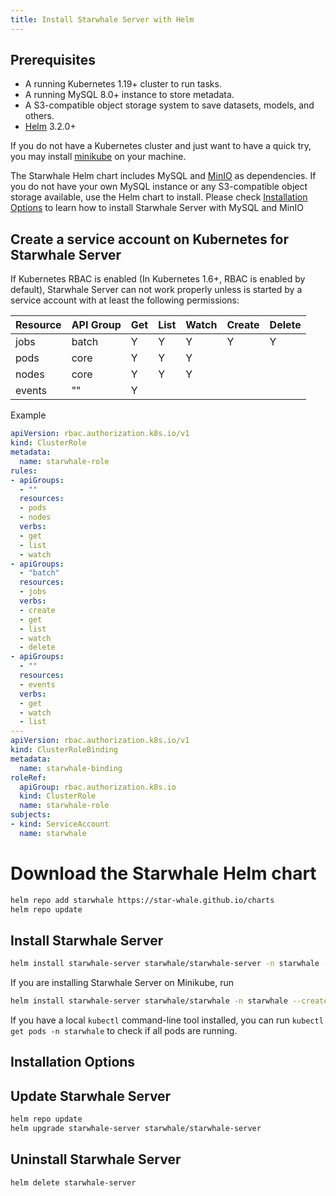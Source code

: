 ```yaml
---
title: Install Starwhale Server with Helm
---
```


## Prerequisites

* A running Kubernetes 1.19+ cluster to run tasks.
* A running MySQL 8.0+ instance to store metadata.
* A S3-compatible object storage system to save datasets, models, and others.
* [Helm](https://helm.sh) 3.2.0+

If you do not have a Kubernetes cluster and just want to have a quick try, you may install [minikube](https://minikube.sigs.k8s.io/docs/start/) on your machine.

The Starwhale Helm chart includes MySQL and [MinIO](https://min.io/) as dependencies. If you do not have your own MySQL instance or any S3-compatible object storage available, use the Helm chart to install. Please check [Installation Options](#installation-options) to learn how to install Starwhale Server with MySQL and MinIO

## Create a service account on Kubernetes for Starwhale Server

If Kubernetes RBAC is enabled (In Kubernetes 1.6+, RBAC is enabled by default), Starwhale Server can not work properly unless is started by a service account with at least the following permissions:

| Resource | API Group | Get | List | Watch | Create | Delete |
|----------|-----------|-----|------|-------|--------|--------|
| jobs     | batch     | Y   | Y    | Y     | Y      | Y      |
| pods     | core      | Y   | Y    | Y     |        |        |
| nodes    | core      | Y   | Y    | Y     |        |        |
| events   | ""        | Y   |      |       |        |        |

Example

```yaml
apiVersion: rbac.authorization.k8s.io/v1
kind: ClusterRole
metadata:
  name: starwhale-role
rules:
- apiGroups:
  - ""
  resources:
  - pods
  - nodes
  verbs:
  - get
  - list
  - watch
- apiGroups:
  - "batch"
  resources:
  - jobs
  verbs:
  - create
  - get
  - list
  - watch
  - delete
- apiGroups:
  - ""
  resources:
  - events
  verbs:
  - get
  - watch
  - list
---
apiVersion: rbac.authorization.k8s.io/v1
kind: ClusterRoleBinding
metadata:
  name: starwhale-binding
roleRef:
  apiGroup: rbac.authorization.k8s.io
  kind: ClusterRole
  name: starwhale-role
subjects:
- kind: ServiceAccount
  name: starwhale
```

# Download the Starwhale Helm chart

```bash
helm repo add starwhale https://star-whale.github.io/charts
helm repo update
```

## Install Starwhale Server

```bash
helm install starwhale-server starwhale/starwhale-server -n starwhale --create-namespace
```

If you are installing Starwhale Server on Minikube, run

```bash
helm install starwhale-server starwhale/starwhale -n starwhale --create-namespace --set minikube.enabled=true
```

If you have a local `kubectl` command-line tool installed, you can run `kubectl get pods -n starwhale` to check if all pods are running.

## Installation Options

## Update Starwhale Server

```bash
helm repo update
helm upgrade starwhale-server starwhale/starwhale-server
```

## Uninstall Starwhale Server

```bash
helm delete starwhale-server
```
